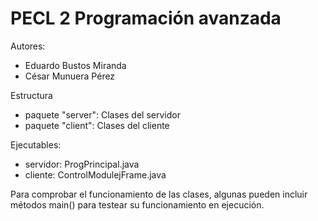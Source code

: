 # PECL 2 Programación avanzada

Autores:
- Eduardo Bustos Miranda
- César Munuera Pérez

Estructura
- paquete "server": Clases del servidor
- paquete "client": Clases del cliente

Ejecutables:
- servidor: ProgPrincipal.java
- cliente: ControlModulejFrame.java

Para comprobar el funcionamiento de las clases, algunas pueden incluir métodos main() para testear su funcionamiento en ejecución.